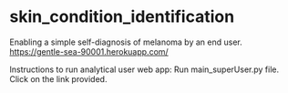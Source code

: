 # skin_condition_identification
Enabling a simple self-diagnosis of melanoma by an end user. 
https://gentle-sea-90001.herokuapp.com/

Instructions to run analytical user web app:
Run main_superUser.py file.
Click on the link provided.
